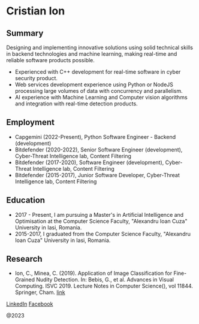# Cristian Ion

## Summary
Designing and implementing innovative solutions using solid technical skills in backend technologies and machine learning, 
making real-time and reliable software products possible.

- Experienced with C++ development for real-time software in cyber security product.
- Web services development experience using Python or NodeJS processing large volumes of data with concurrency and parallelism.
- AI experience with Machine Learning and Computer vision algorithms and integration with real-time detection products.

## Employment
- Capgemini (2022-Present), Python Software Engineer - Backend (development)
- Bitdefender (2020-2022), Senior Software Engineer (development), Cyber-Threat Intelligence lab, Content Filtering
- Bitdefender (2017-2020), Software Engineer (development), Cyber-Threat Intelligence lab, Content Filtering
- Bitdefender (2015-2017), Junior Software Developer, Cyber-Threat Intelligence lab, Content Filtering

## Education
- 2017 - Present, I am pursuing a Master's in Artificial Intelligence and Optimisation at the Computer Science Faculty, "Alexandru Ioan Cuza" University in Iasi, Romania.
- 2015-2017, I graduated from the Computer Science Faculty, "Alexandru Ioan Cuza" University in Iasi, Romania.

## Research
- Ion, C., Minea, C. (2019). Application of Image Classification for Fine-Grained Nudity Detection. In: Bebis, G., et al. Advances in Visual Computing. ISVC 2019. Lecture Notes in Computer Science(), vol 11844. Springer, Cham. [link](https://doi.org/10.1007/978-3-030-33720-9_1)

[LinkedIn](https://www.linkedin.com/in/cristianion94/)
[Facebook](https://www.facebook.com/cion94/)

@2023

